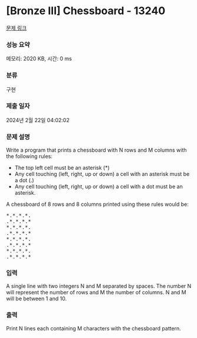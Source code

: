 # [Bronze III] Chessboard - 13240 

[문제 링크](https://www.acmicpc.net/problem/13240) 

### 성능 요약

메모리: 2020 KB, 시간: 0 ms

### 분류

구현

### 제출 일자

2024년 2월 22일 04:02:02

### 문제 설명

<p>Write a program that prints a chessboard with N rows and M columns with the following rules:</p>

<ul>
	<li>The top left cell must be an asterisk (*)</li>
	<li>Any cell touching (left, right, up or down) a cell with an asterisk must be a dot (.)</li>
	<li>Any cell touching (left, right, up or down) a cell with a dot must be an asterisk.</li>
</ul>

<p>A chessboard of 8 rows and 8 columns printed using these rules would be:</p>

<pre>*.*.*.*.
.*.*.*.*
*.*.*.*.
.*.*.*.*
*.*.*.*.
.*.*.*.*
*.*.*.*.
.*.*.*.*
</pre>

### 입력 

 <p>A single line with two integers N and M separated by spaces. The number N will represent the number of rows and M the number of columns. N and M will be between 1 and 10.</p>

### 출력 

 <p>Print N lines each containing M characters with the chessboard pattern.</p>

